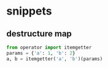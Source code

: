 # snippets

## destructure map
```python
from operator import itemgetter
params = {'a': 1, 'b': 2}
a, b = itemgetter('a', 'b')(params)
```



